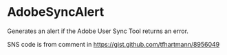 # AdobeSyncAlert
Generates an alert if the Adobe User Sync Tool returns an error.


SNS code is from comment in https://gist.github.com/tfhartmann/8956049
